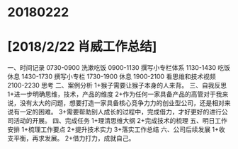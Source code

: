 # 20180222

# [2018/2/22 肖威工作总结]
一、时间记录
0730-0900 洗漱吃饭
0900-1130 撰写小专栏体系
1130-1430 吃饭休息
1430-1730 撰写小专栏
1730-1900 休息
1900-2100 看思维和技术视频
2100-2230 思考
二、案例分析
1+猴子需要让猴子本身的人来背。
三、自我反思
1+进一步明确思维，技术，产品的维度
2+作为任何一家具备产品的高管对于我来说，没有太大的问题，想要打造一家具备核心竞争力力的创业型公司，还是相对来说有一定的困难。
3+需要帮助别人成长的过程中，完成借力，才好更好的进行公司活动的开展。
四、完成任务
1+理清思维大纲
2+完成技术的梳理
五、明日工作安排
1+梳理工作要点
2+提升技术实力
3+落实工作总结
六、公司后续发展
1+收支平衡，再求发展。
2+借力打力，成就自己。
